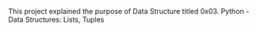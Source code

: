 This project explained the purpose of 
Data Structure titled
0x03. Python - Data Structures: Lists, Tuples
